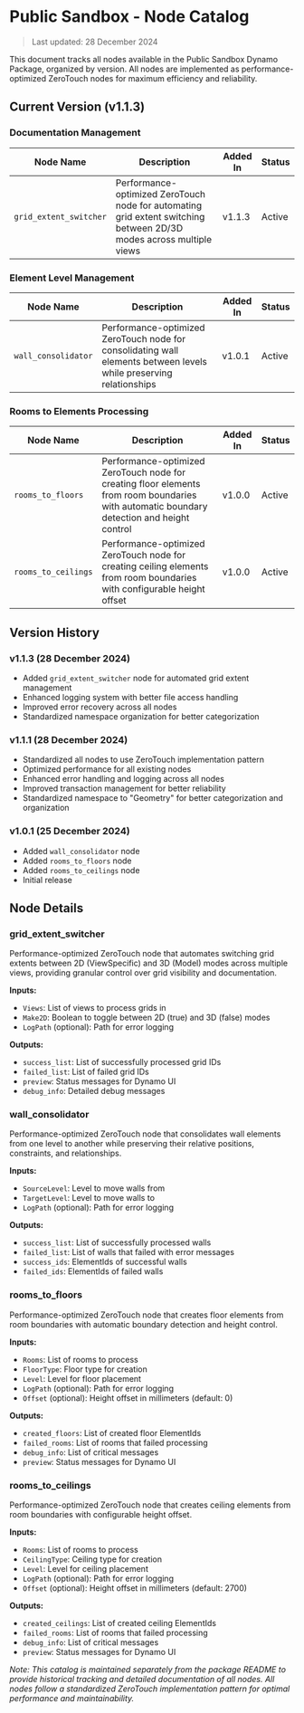# Public Sandbox - Node Catalog
> Last updated: 28 December 2024

This document tracks all nodes available in the Public Sandbox Dynamo Package, organized by version. All nodes are implemented as performance-optimized ZeroTouch nodes for maximum efficiency and reliability.

## Current Version (v1.1.3)

### Documentation Management
| Node Name | Description | Added In | Status |
|-----------|-------------|----------|---------|
| `grid_extent_switcher` | Performance-optimized ZeroTouch node for automating grid extent switching between 2D/3D modes across multiple views | v1.1.3 | Active |

### Element Level Management
| Node Name | Description | Added In | Status |
|-----------|-------------|----------|---------|
| `wall_consolidator` | Performance-optimized ZeroTouch node for consolidating wall elements between levels while preserving relationships | v1.0.1 | Active |

### Rooms to Elements Processing
| Node Name | Description | Added In | Status |
|-----------|-------------|----------|---------|
| `rooms_to_floors` | Performance-optimized ZeroTouch node for creating floor elements from room boundaries with automatic boundary detection and height control | v1.0.0 | Active |
| `rooms_to_ceilings` | Performance-optimized ZeroTouch node for creating ceiling elements from room boundaries with configurable height offset | v1.0.0 | Active |

## Version History

### v1.1.3 (28 December 2024)
- Added `grid_extent_switcher` node for automated grid extent management
- Enhanced logging system with better file access handling
- Improved error recovery across all nodes
- Standardized namespace organization for better categorization

### v1.1.1 (28 December 2024)
- Standardized all nodes to use ZeroTouch implementation pattern
- Optimized performance for all existing nodes
- Enhanced error handling and logging across all nodes
- Improved transaction management for better reliability
- Standardized namespace to "Geometry" for better categorization and organization

### v1.0.1 (25 December 2024)
- Added `wall_consolidator` node
- Added `rooms_to_floors` node
- Added `rooms_to_ceilings` node
- Initial release

## Node Details

### grid_extent_switcher
Performance-optimized ZeroTouch node that automates switching grid extents between 2D (ViewSpecific) and 3D (Model) modes across multiple views, providing granular control over grid visibility and documentation.

**Inputs:**
- `Views`: List of views to process grids in
- `Make2D`: Boolean to toggle between 2D (true) and 3D (false) modes
- `LogPath` (optional): Path for error logging

**Outputs:**
- `success_list`: List of successfully processed grid IDs
- `failed_list`: List of failed grid IDs
- `preview`: Status messages for Dynamo UI
- `debug_info`: Detailed debug messages

### wall_consolidator
Performance-optimized ZeroTouch node that consolidates wall elements from one level to another while preserving their relative positions, constraints, and relationships.

**Inputs:**
- `SourceLevel`: Level to move walls from
- `TargetLevel`: Level to move walls to
- `LogPath` (optional): Path for error logging

**Outputs:**
- `success_list`: List of successfully processed walls
- `failed_list`: List of walls that failed with error messages
- `success_ids`: ElementIds of successful walls
- `failed_ids`: ElementIds of failed walls

### rooms_to_floors
Performance-optimized ZeroTouch node that creates floor elements from room boundaries with automatic boundary detection and height control.

**Inputs:**
- `Rooms`: List of rooms to process
- `FloorType`: Floor type for creation
- `Level`: Level for floor placement
- `LogPath` (optional): Path for error logging
- `Offset` (optional): Height offset in millimeters (default: 0)

**Outputs:**
- `created_floors`: List of created floor ElementIds
- `failed_rooms`: List of rooms that failed processing
- `debug_info`: List of critical messages
- `preview`: Status messages for Dynamo UI

### rooms_to_ceilings
Performance-optimized ZeroTouch node that creates ceiling elements from room boundaries with configurable height offset.

**Inputs:**
- `Rooms`: List of rooms to process
- `CeilingType`: Ceiling type for creation
- `Level`: Level for ceiling placement
- `LogPath` (optional): Path for error logging
- `Offset` (optional): Height offset in millimeters (default: 2700)

**Outputs:**
- `created_ceilings`: List of created ceiling ElementIds
- `failed_rooms`: List of rooms that failed processing
- `debug_info`: List of critical messages
- `preview`: Status messages for Dynamo UI

*Note: This catalog is maintained separately from the package README to provide historical tracking and detailed documentation of all nodes. All nodes follow a standardized ZeroTouch implementation pattern for optimal performance and maintainability.* 